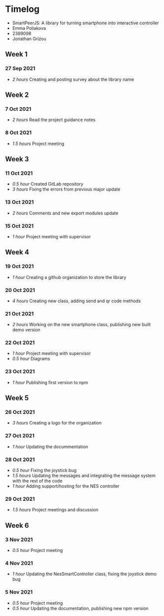 # Timelog

* SmartPeerJS: A library for turning smartphone into interactive controller
* Emma Poliakova
* 2389098
* Jonathan Grizou

## Week 1

### 27 Sep 2021

* *2 hours* Creating and posting survey about the library name 

## Week 2

### 7 Oct 2021

* *2 hours* Read the project guidance notes

### 8 Oct 2021
* *1.5 hours* Project meeting

## Week 3

### 11 Oct 2021
* *0.5 hour* Created GitLab repository 
* *3 hours* Fixing the errors from previous major update

### 13 Oct 2021
* *2 hours* Comments and new export modules update

### 15 Oct 2021
* *1 hour* Project meeting with supervisor 


## Week 4

### 19 Oct 2021 
* *1 hour* Creating a github organization to store the library

### 20 Oct 2021
* *4 hours* Creating new class, adding send and qr code methods

### 21 Oct 2021
* *2 hours* Working on the new smartphone class, publishing new built demo version

### 22 Oct 2021
* *1 hour* Project meeting with supervisor 
* *0.5 hour* Diagrams

### 23 Oct 2021
* *1 hour* Publishing first version to npm

## Week 5 

### 26 Oct 2021
* *3 hours* Creating a logo for the organization

### 27 Oct 2021
* *1 hour* Updating the docummentation

### 28 Oct 2021
* *0.5 hour* Fixing the joystick bug
* *1.5 hours* Updating the messages and integrating the message system with the rest of the code
* *1 hour* Adding support/hosting for the NES controller 

### 29 Oct 2021
* *1.5 hours* Project meetings and discussion

## Week 6

### 3 Nov 2021
* *0.5 hour* Project meeting

### 4 Nov 2021
* *1 hour* Updating the NesSmartController class, fixing the joystick demo bug

### 5 Nov 2021
* *0.5 hour* Project meeting
* *0.5 hour* Updating the documentation, publishing new npm version



